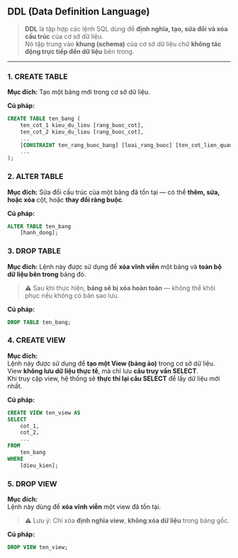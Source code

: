 ## DDL (Data Definition Language)
> **DDL** là tập hợp các lệnh SQL dùng để **định nghĩa, tạo, sửa đổi và xóa cấu trúc** của cơ sở dữ liệu.  
> Nó tập trung vào **khung (schema)** của cơ sở dữ liệu chứ **không tác động trực tiếp đến dữ liệu** bên trong.

---

### 1. CREATE TABLE
**Mục đích:** Tạo một bảng mới trong cơ sở dữ liệu.  

**Cú pháp:**
```sql
CREATE TABLE ten_bang (
    ten_cot_1 kieu_du_lieu [rang_buoc_cot],
    ten_cot_2 kieu_du_lieu [rang_buoc_cot],
    ...
    [CONSTRAINT ten_rang_buoc_bang] [loai_rang_buoc] [ten_cot_lien_quan],
    ...
);

```

### 2. ALTER TABLE
**Mục đích:** Sửa đổi cấu trúc của một bảng đã tồn tại — có thể **thêm, sửa, hoặc xóa** cột, hoặc **thay đổi ràng buộc**.  

**Cú pháp:**
```sql
ALTER TABLE ten_bang
    [hanh_dong];

```

### 3. DROP TABLE
**Mục đích:** Lệnh này được sử dụng để **xóa vĩnh viễn** một bảng và **toàn bộ dữ liệu bên trong** bảng đó.  
> ⚠️ Sau khi thực hiện, **bảng sẽ bị xóa hoàn toàn** — không thể khôi phục nếu không có bản sao lưu.  

**Cú pháp:**  
```sql
DROP TABLE ten_bang;

```
### 4. CREATE VIEW
**Mục đích:**  
Lệnh này được sử dụng để **tạo một View (bảng ảo)** trong cơ sở dữ liệu.  
View **không lưu dữ liệu thực tế**, mà chỉ lưu **câu truy vấn SELECT**.  
Khi truy cập view, hệ thống sẽ **thực thi lại câu SELECT** để lấy dữ liệu mới nhất.  

**Cú pháp:**  
```sql
CREATE VIEW ten_view AS
SELECT
    cot_1,
    cot_2,
    ...
FROM
    ten_bang
WHERE
    [dieu_kien];

```
### 5. DROP VIEW
**Mục đích:**  
Lệnh này dùng để **xóa vĩnh viễn** một view đã tồn tại.  
> ⚠️ Lưu ý: Chỉ xóa **định nghĩa view**, **không xóa dữ liệu** trong bảng gốc.  

**Cú pháp:**  
```sql
DROP VIEW ten_view;
```
